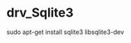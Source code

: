<!--
 * @Author: SingleBiu 854390236@qq.com
 * @Date: 2025-01-02 11:07:50
 * @LastEditors: SingleBiu 854390236@qq.com
 * @LastEditTime: 2025-01-02 11:09:19
 * @FilePath: /Code/drv_Sqlite3/README.md
 * @Description: 
 * 
-->
# drv_Sqlite3
sudo apt-get install sqlite3 libsqlite3-dev  